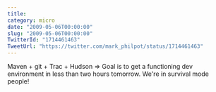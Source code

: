 ```yaml
---
title: 
category: micro
date: "2009-05-06T00:00:00"
slug: "2009-05-06T00:00:00"
TwitterId: "1714461463"
TweetUrl: "https://twitter.com/mark_philpot/status/1714461463"
---
```


Maven + git + Trac + Hudson =&gt; Goal is to get a functioning dev environment
in less than two hours tomorrow. We're in survival mode people!
